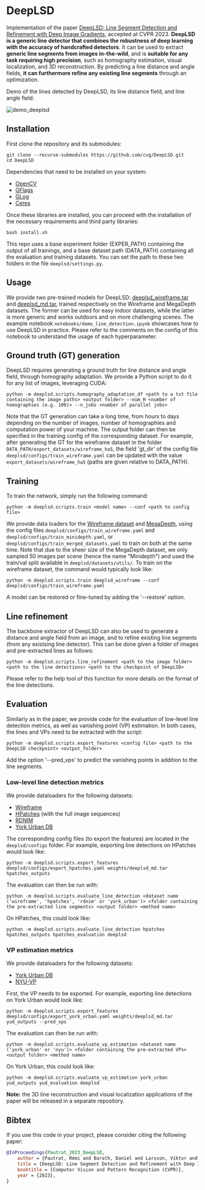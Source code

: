 # DeepLSD
Implementation of the paper [DeepLSD: Line Segment Detection and Refinement with Deep Image Gradients](https://arxiv.org/abs/2212.07766), accepted at CVPR 2023. **DeepLSD is a generic line detector that combines the robustness of deep learning with the accuracy of handcrafted detectors**. It can be used to extract **generic line segments from images in-the-wild**, and is **suitable for any task requiring high precision**, such as homography estimation, visual localization, and 3D reconstruction. By predicting a line distance and angle fields, **it can furthermore refine any existing line segments** through an optimization.

Demo of the lines detected by DeepLSD, its line distance field, and line angle field:

![demo_deeplsd](assets/videos/demo_deeplsd.gif)

## Installation
First clone the repository and its submodules:
```
git clone --recurse-submodules https://github.com/cvg/DeepLSD.git
cd DeepLSD
```
Dependencies that need to be installed on your system:
- [OpenCV](https://opencv.org/)
- [GFlags](https://github.com/gflags/gflags)
- [GLog](https://github.com/google/glog)
- [Ceres](http://ceres-solver.org/)

Once these libraries are installed, you can proceed with the installation of the necessary requirements and third party libraries:
```
bash install.sh
```

This repo uses a base experiment folder (EXPER_PATH) containing the output of all trainings, and a base dataset path (DATA_PATH) containing all the evaluation and training datasets. You can set the path to these two folders in the file `deeplsd/settings.py`.

## Usage
We provide two pre-trained models for DeepLSD: [deeplsd_wireframe.tar](https://www.polybox.ethz.ch/index.php/s/FQWGkH57UNTqlJZ) and [deeplsd_md.tar](https://www.polybox.ethz.ch/index.php/s/XVb30sUyuJttFys), trained respectively on the Wireframe and MegaDepth datasets. The former can be used for easy indoor datasets, while the latter is more generic and works outdoors and on more challenging scenes.
The example notebook `notebooks/demo_line_detection.ipynb` showcases how to use DeepLSD in practice. Please refer to the comments on the config of this notebook to understand the usage of each hyperparameter.

## Ground truth (GT) generation
DeepLSD requires generating a ground truth for line distance and angle field, through homography adaptation. We provide a Python script to do it for any list of images, leveraging CUDA:
```
python -m deeplsd.scripts.homography_adaptation_df <path to a txt file containing the image paths> <output folder> --num_H <number of homographies (e.g. 100)> --n_jobs <number of parallel jobs>
```
Note that the GT generation can take a long time, from hours to days depending on the number of images, number of homographies and computation power of your machine.
The output folder can then be specified in the training config of the corresponding dataset. For example, after generating the GT for the wireframe dataset in the folder `DATA_PATH/export_datasets/wireframe_ha5`, the field 'gt_dir' of the config file `deeplsd/configs/train_wireframe.yaml` can be updated with the value `export_datasets/wireframe_ha5` (paths are given relative to DATA_PATH).

## Training
To train the network, simply run the following command:
```
python -m deeplsd.scripts.train <model name> --conf <path to config file>
```

We provide data loaders for the [Wireframe dataset](https://github.com/huangkuns/wireframe) and [MegaDepth](https://www.cs.cornell.edu/projects/megadepth/), using the config files `deeplsd/configs/train_wireframe.yaml` and  `deeplsd/configs/train_minidepth.yaml`, or `deeplsd/configs/train_merged_datasets.yaml` to train on both at the same time. Note that due to the sheer size of the MegaDepth dataset, we only sampled 50 images per scene (hence the name "Minidepth") and used the train/val split available in `deeplsd/datasets/utils/`. To train on the wireframe dataset, the command would typically look like:
```
python -m deeplsd.scripts.train deeplsd_wireframe --conf deeplsd/configs/train_wireframe.yaml
```

A model can be restored or fine-tuned by adding the '--restore' option.

## Line refinement
The backbone extractor of DeepLSD can also be used to generate a distance and angle field from an image, and to refine existing line segments (from any existsing line detector). This can be done given a folder of images and pre-extracted lines as follows:
```
python -m deeplsd.scripts.line_refinement <path to the image folder> <path to the line detections> <path to the checkpoint of DeepLSD>
```
Please refer to the help tool of this function for more details on the format of the line detections.

## Evaluation
Similarly as in the paper, we provide code for the evaluation of low-level line detection metrics, as well as vanishing point (VP) estimation. In both cases, the lines and VPs need to be extracted with the script:
```
python -m deeplsd.scripts.export_features <config file> <path to the DeepLSD checkpoint> <output_folder>
```
Add the option '--pred_vps' to predict the vanishing points in addition to the line segments.

### Low-level line detection metrics
We provide dataloaders for the following datasets:
- [Wireframe](https://github.com/huangkuns/wireframe)
- [HPatches](https://github.com/hpatches/hpatches-dataset) (with the full image sequences)
- [RDNIM](https://www.polybox.ethz.ch/index.php/s/P89YkZyOfdhmdPN)
- [York Urban DB](https://www.elderlab.yorku.ca/resources/york-urban-line-segment-database-information/)

The corresponding config files (to export the features) are located in the `deeplsd/configs` folder. For example, exporting line detections on HPatches would look like:
```
python -m deeplsd.scripts.export_features deeplsd/configs/export_hpatches.yaml weights/deeplsd_md.tar hpatches_outputs
```

The evaluation can then be run with:
```
python -m deeplsd.scripts.evaluate_line_detection <dataset name ('wireframe', 'hpatches', 'rdnim' or 'york_urban')> <folder containing the pre-extracted line segments> <output folder> <method name>
```
On HPatches, this could look like:
```
python -m deeplsd.scripts.evaluate_line_detection hpatches hpatches_outputs hpatches_evaluation deeplsd
```

### VP estimation metrics
We provide dataloaders for the following datasets:
- [York Urban DB](https://www.elderlab.yorku.ca/resources/york-urban-line-segment-database-information/)
- [NYU-VP](https://github.com/fkluger/nyu_vp)

First, the VP needs to be exported. For example, exporting line detections on York Urban would look like:
```
python -m deeplsd.scripts.export_features deeplsd/configs/export_york_urban.yaml weights/deeplsd_md.tar yud_outputs --pred_vps
```

The evaluation can then be run with:
```
python -m deeplsd.scripts.evaluate_vp_estimation <dataset name ('york_urban' or 'nyu')> <folder containing the pre-extracted VPs> <output folder> <method name>
```
On York Urban, this could look like:
```
python -m deeplsd.scripts.evaluate_vp_estimation york_urban yud_outputs yud_evaluation deeplsd
```

**Note:** the 3D line reconstruction and visual localization applications of the paper will be released in a separate repository.

## Bibtex
If you use this code in your project, please consider citing the following paper:
```bibtex
@InProceedings{Pautrat_2023_DeepLSD,
    author = {Pautrat, Rémi and Barath, Daniel and Larsson, Viktor and Oswald, Martin R. and Pollefeys, Marc},
    title = {DeepLSD: Line Segment Detection and Refinement with Deep Image Gradients},
    booktitle = {Computer Vision and Pattern Recognition (CVPR)},
    year = {2023},
}
```
